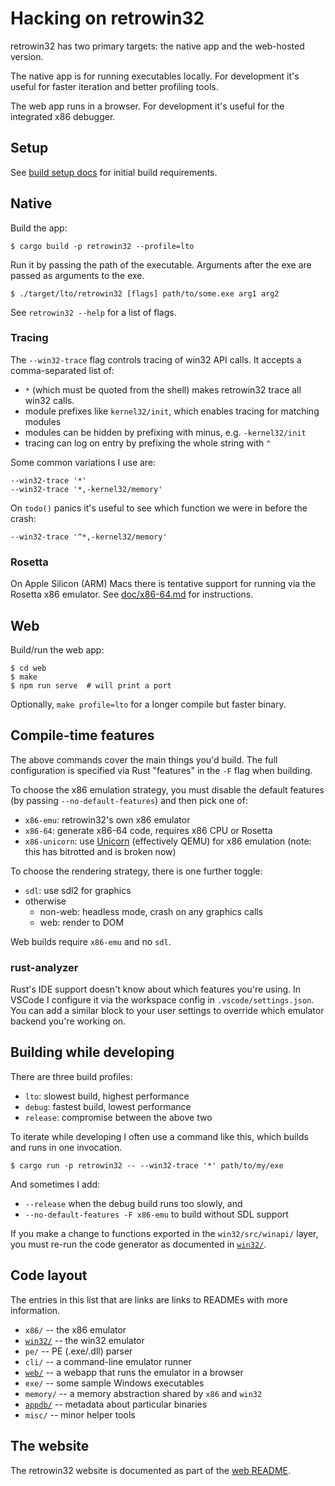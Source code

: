 # Hacking on retrowin32

retrowin32 has two primary targets: the native app and the web-hosted version.

The native app is for running executables locally. For development it's useful
for faster iteration and better profiling tools.

The web app runs in a browser. For development it's useful for the integrated
x86 debugger.

## Setup

See [build setup docs](doc/build_setup.md) for initial build requirements.

## Native

Build the app:

```
$ cargo build -p retrowin32 --profile=lto
```

Run it by passing the path of the executable. Arguments after the exe are passed
as arguments to the exe.

```
$ ./target/lto/retrowin32 [flags] path/to/some.exe arg1 arg2
```

See `retrowin32 --help` for a list of flags.

### Tracing

The `--win32-trace` flag controls tracing of win32 API calls. It accepts a
comma-separated list of:

- `*` (which must be quoted from the shell) makes retrowin32 trace all win32
  calls.
- module prefixes like `kernel32/init`, which enables tracing for matching
  modules
- modules can be hidden by prefixing with minus, e.g. `-kernel32/init`
- tracing can log on entry by prefixing the whole string with `^`

Some common variations I use are:

```
--win32-trace '*'
--win32-trace '*,-kernel32/memory'
```

On `todo()` panics it's useful to see which function we were in before the
crash:

```
--win32-trace '^*,-kernel32/memory'
```

### Rosetta

On Apple Silicon (ARM) Macs there is tentative support for running via the
Rosetta x86 emulator. See [doc/x86-64.md](doc/x86-64.md) for instructions.

## Web

Build/run the web app:

```
$ cd web
$ make
$ npm run serve  # will print a port
```

Optionally, `make profile=lto` for a longer compile but faster binary.

## Compile-time features

The above commands cover the main things you'd build. The full configuration is
specified via Rust "features" in the `-F` flag when building.

To choose the x86 emulation strategy, you must disable the default features (by
passing `--no-default-features`) and then pick one of:

- `x86-emu`: retrowin32's own x86 emulator
- `x86-64`: generate x86-64 code, requires x86 CPU or Rosetta
- `x86-unicorn`: use [Unicorn](https://www.unicorn-engine.org/) (effectively
  QEMU) for x86 emulation (note: this has bitrotted and is broken now)

To choose the rendering strategy, there is one further toggle:

- `sdl`: use sdl2 for graphics
- otherwise
  - non-web: headless mode, crash on any graphics calls
  - web: render to DOM

Web builds require `x86-emu` and no `sdl`.

### rust-analyzer

Rust's IDE support doesn't know about which features you're using. In VSCode I
configure it via the workspace config in `.vscode/settings.json`. You can add a
similar block to your user settings to override which emulator backend you're
working on.

## Building while developing

There are three build profiles:

- `lto`: slowest build, highest performance
- `debug`: fastest build, lowest performance
- `release`: compromise between the above two

To iterate while developing I often use a command like this, which builds and
runs in one invocation.

```
$ cargo run -p retrowin32 -- --win32-trace '*' path/to/my/exe
```

And sometimes I add:

- `--release` when the debug build runs too slowly, and
- `--no-default-features -F x86-emu` to build without SDL support

If you make a change to functions exported in the `win32/src/winapi/` layer, you
must re-run the code generator as documented in [`win32/`](win32/).

## Code layout

The entries in this list that are links are links to READMEs with more
information.

- `x86/` -- the x86 emulator
- [`win32/`](win32/) -- the win32 emulator
- `pe/` -- PE (.exe/.dll) parser
- `cli/` -- a command-line emulator runner
- [`web/`](web/) -- a webapp that runs the emulator in a browser
- `exe/` -- some sample Windows executables
- `memory/` -- a memory abstraction shared by `x86` and `win32`
- [`appdb/`](appdb/) -- metadata about particular binaries
- `misc/` -- minor helper tools

## The website

The retrowin32 website is documented as part of the [web README](web/README.md).
